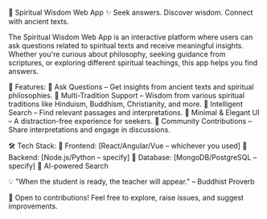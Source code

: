 🌿 Spiritual Wisdom Web App ✨
Seek answers. Discover wisdom. Connect with ancient texts.

The Spiritual Wisdom Web App is an interactive platform where users can ask questions related to spiritual texts and receive meaningful insights. Whether you're curious about philosophy, seeking guidance from scriptures, or exploring different spiritual teachings, this app helps you find answers.

🔮 Features:
🔹 Ask Questions – Get insights from ancient texts and spiritual philosophies.
🔹 Multi-Tradition Support – Wisdom from various spiritual traditions like Hinduism, Buddhism, Christianity, and more.
🔹 Intelligent Search – Find relevant passages and interpretations.
🔹 Minimal & Elegant UI – A distraction-free experience for seekers.
🔹 Community Contributions – Share interpretations and engage in discussions.

🛠 Tech Stack:
🔹 Frontend: [React/Angular/Vue – whichever you used]
🔹 Backend: [Node.js/Python – specify]
🔹 Database: [MongoDB/PostgreSQL – specify]
🔹 AI-powered Search 

💡 "When the student is ready, the teacher will appear." – Buddhist Proverb

🚀 Open to contributions! Feel free to explore, raise issues, and suggest improvements.

